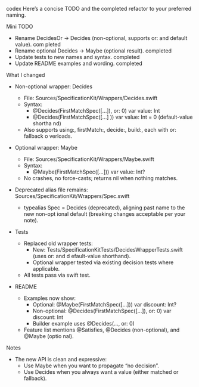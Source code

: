 codex
Here’s a concise TODO and the completed refactor to your preferred naming.

Mini TODO
- Rename DecidesOr → Decides (non-optional, supports or: and default value). com
pleted
- Rename optional Decides → Maybe (optional result). completed
- Update tests to new names and syntax. completed
- Update README examples and wording. completed

What I changed
- Non-optional wrapper: Decides
  - File: Sources/SpecificationKit/Wrappers/Decides.swift
  - Syntax:
    - @Decides(FirstMatchSpec([...]), or: 0) var value: Int
    - @Decides(FirstMatchSpec([...] )) var value: Int = 0 (default-value shortha
nd)
  - Also supports using:, firstMatch:, decide:, build:, each with or: fallback o
verloads.

- Optional wrapper: Maybe
  - File: Sources/SpecificationKit/Wrappers/Maybe.swift
  - Syntax:
    - @Maybe(FirstMatchSpec([...])) var value: Int?
  - No crashes, no force-casts; returns nil when nothing matches.

- Deprecated alias file remains: Sources/SpecificationKit/Wrappers/Spec.swift
  - typealias Spec = Decides (deprecated), aligning past name to the new non-opt
ional default (breaking changes acceptable per your note).

- Tests
  - Replaced old wrapper tests:
    - New: Tests/SpecificationKitTests/DecidesWrapperTests.swift (uses or: and d
efault-value shorthand).
    - Optional wrapper tested via existing decision tests where applicable.
  - All tests pass via swift test.

- README
  - Examples now show:
    - Optional: @Maybe(FirstMatchSpec([...])) var discount: Int?
    - Non-optional: @Decides(FirstMatchSpec([...]), or: 0) var discount: Int
    - Builder example uses @Decides(..., or: 0)
  - Feature list mentions @Satisfies, @Decides (non-optional), and @Maybe (optio
nal).

Notes
- The new API is clean and expressive:
  - Use Maybe when you want to propagate “no decision”.
  - Use Decides when you always want a value (either matched or fallback).
